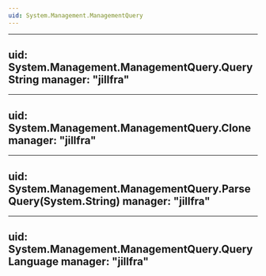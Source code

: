 ```yaml
---
uid: System.Management.ManagementQuery
---
```


---
uid: System.Management.ManagementQuery.QueryString
manager: "jillfra"
---

---
uid: System.Management.ManagementQuery.Clone
manager: "jillfra"
---

---
uid: System.Management.ManagementQuery.ParseQuery(System.String)
manager: "jillfra"
---

---
uid: System.Management.ManagementQuery.QueryLanguage
manager: "jillfra"
---
